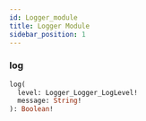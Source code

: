```yaml
---
id: Logger_module
title: Logger Module
sidebar_position: 1
---
```


### log 

```graphql
log(
  level: Logger_Logger_LogLevel! 
  message: String! 
): Boolean!
```

